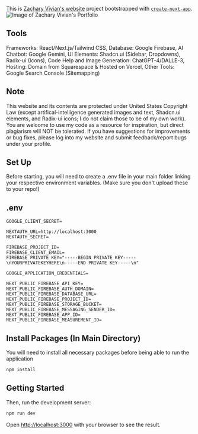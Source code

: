 This is [Zachary Vivian's website](https://www.zacharycvivian.com/) project bootstrapped with [`create-next-app`](https://github.com/vercel/next.js/tree/canary/packages/create-next-app).
![Image of Zachary Vivian's Portfolio](/public/PortfoloReadme.jpg "Portfolio Example")

 
## Tools
Frameworks: React/Next.js/Tailwind CSS,
Database: Google Firebase,
AI Chatbot: Google Gemini,
UI Elements: Shadcn.ui (Sidebar, Dropdowns), Radix-ui (Icons),
Code Help and Image Generation: ChatGPT-4/DALLE-3,
Hosting: Domain from Squarespace & Hosted on Vercel,
Other Tools: Google Search Console (Sitemapping)

## Note
This website and its contents are protected under United States Copyright Law (except artifical-intelligence generated images and text, Shadcn.ui elements, and Radix-ui icons; I do not claim those to be of my own work). You are welcome to use my code as a resource for inspiration, but direct plagiarism will NOT be tolerated. If you have suggestions for improvements or bug fixes, please log into my website and submit feedback/report bugs under your profile.

## Set Up
Before starting, you will need to create a .env file in your main folder linking your respective environment variables. (Make sure you don't upload these to your repo!)

## .env
```GOOGLE_CLIENT_ID=
GOOGLE_CLIENT_SECRET=

NEXTAUTH_URL=http://localhost:3000
NEXTAUTH_SECRET=

FIREBASE_PROJECT_ID=
FIREBASE_CLIENT_EMAIL=
FIREBASE_PRIVATE_KEY="-----BEGIN PRIVATE KEY-----\nYOURPRIVATEKEYHERE\n-----END PRIVATE KEY-----\n"

GOOGLE_APPLICATION_CREDENTIALS=

NEXT_PUBLIC_FIREBASE_API_KEY=
NEXT_PUBLIC_FIREBASE_AUTH_DOMAIN=
NEXT_PUBLIC_FIREBASE_DATABASE_URL=
NEXT_PUBLIC_FIREBASE_PROJECT_ID=
NEXT_PUBLIC_FIREBASE_STORAGE_BUCKET=
NEXT_PUBLIC_FIREBASE_MESSAGING_SENDER_ID=
NEXT_PUBLIC_FIREBASE_APP_ID=
NEXT_PUBLIC_FIREBASE_MEASUREMENT_ID=
```

## Install Packages (In Main Directory)
You will need to install all necessary packages before being able to run the application

```bash
npm install
```

## Getting Started
Then, run the development server:

```bash
npm run dev
```

Open [http://localhost:3000](http://localhost:3000) with your browser to see the result.
